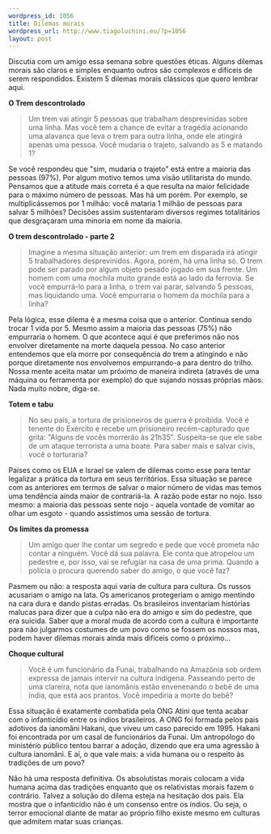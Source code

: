 ```yaml
--- 
wordpress_id: 1056
title: Dilemas morais
wordpress_url: http://www.tiagoluchini.eu/?p=1056
layout: post
---
```

Discutia com um amigo essa semana sobre questões éticas. Alguns dilemas morais são claros e simples enquanto outros são complexos e difíceis de serem respondidos. Existem 5 dilemas morais clássicos que quero lembrar aqui.

<strong>O Trem descontrolado</strong>
<blockquote>Um trem vai atingir 5 pessoas que trabalham desprevinidas sobre uma linha. Mas você tem a chance de evitar a tragédia acionando uma alavanca que leva o trem para outra linha, onde ele atingirá apenas uma pessoa. Você mudaria o trajeto, salvando as 5 e matando 1?</blockquote>
Se você respondeu que "sim, mudaria o trajeto" está entre a maioria das pessoas (97%). Por algum motivo temos uma visão utilitarista do mundo. Pensamos que a atitude mais correta é a que resulta na maior felicidade para o máximo número de pessoas. Mas há um porém. Por exemplo, se multiplicássemos por 1 milhão: você mataria 1 milhão de pessoas para salvar 5 milhões? Decisões assim sustentaram diversos regimes totalitários que desgraçaram uma minoria em nome da maioria.

<strong>O trem descontrolado - parte 2</strong>
<blockquote>Imagine a mesma situação anterior: um trem em disparada irá atingir 5 trabalhadores desprevinidos. Agora, porém, há uma linha só. O trem pode ser parado por algum objeto pesado jogado em sua frente. Um homem com uma mochila muito grande está ao lado da ferrovia. Se você empurrá-lo para a linha, o trem vai parar, salvando 5 pessoas, mas liquidando uma. Você empurraria o homem da mochila para a linha?</blockquote>
Pela lógica, esse dilema é a mesma coisa que o anterior. Continua sendo trocar 1 vida por 5. Mesmo assim a maioria das pessoas (75%) não empurraria o homem. O que acontece aqui é que preferimos não nos envolver diretamente na morte daquela pessoa. No caso anterior entendemos que ela morre por consequência do trem a atingindo e não porque diretamente nos envolvemos empurrando-a para dentro do trilho. Nossa mente aceita matar um próximo de maneira indireta (através de uma máquina ou ferramenta por exemplo) do que sujando nossas próprias mãos. Nada muito nobre, diga-se.

<strong>Totem e tabu</strong>
<blockquote>No seu país, a tortura de prisioneiros de guerra é proibida. Você é tenente do Exército e recebe um prisioneiro recém-capturado que grita: "Alguns de vocês morrerão às 21h35". Suspeita-se que ele sabe de um ataque terrorista a uma boate. Para saber mais e salvar civis, você o torturaria?</blockquote>
Países como os EUA e Israel se valem de dilemas como esse para tentar legalizar a prática da tortura em seus territórios. Essa situação se parece com as anteriores em termos de salvar o maior número de vidas mas temos uma tendência ainda maior de contrariá-la. A razão pode estar no nojo. Isso mesmo: a maioria das pessoas sente nojo - aquela vontade de vomitar ao olhar um esgoto - quando assistimos uma sessão de tortura.

<strong>Os limites da promessa</strong>
<blockquote>Um amigo quer lhe contar um segredo e pede que você prometa não contar a ninguém. Você dá sua palavra. Ele conta que atropelou um pedestre e, por isso, vai se refugiar na casa de uma prima. Quando a polícia o procura querendo saber do amigo, o que você faz?</blockquote>
Pasmem ou não: a resposta aqui varia de cultura para cultura. Os russos acusariam o amigo na lata. Os americanos protegeriam o amigo mentindo na cara dura e dando pistas erradas. Os brasileiros inventariam histórias malucas para dizer que a culpa não era do amigo e sim do pedestre, que era suicida. Saber que a moral muda de acordo com a cultura é importante para não julgarmos costumes de um povo como se fossem os nossos mas, podem haver dilemas morais ainda mais difíceis como o próximo...

<strong>Choque cultural</strong>
<blockquote>Você é um funcionário da Funai, trabalhando na Amazônia sob ordem expressa de jamais intervir na cultura indígena. Passeando perto de uma clareira, nota que ianomânis estão envenenando o bebê de uma índia, que está aos prantos. Você impediria a morte do bebê?</blockquote>
Essa situação é exatamente combatida pela ONG Atini que tenta acabar com o infanticídio entre os índios brasileiros. A ONG foi formada pelos pais adotivos da ianomâni Hakani, que viveu um caso parecido em 1995. Hakani foi encontrada por um casal de funcionários da Funai. Um antropólogo do ministério público tentou barrar a adoção, dizendo que era uma agressão à cultura ianomâni. E aí, o que vale mais: a vida humana ou o respeito às tradições de um povo?

Não há uma resposta definitiva. Os absolutistas morais colocam a vida humana acima das tradições enquanto que os relativistas morais fazem o contrário. Talvez a solução do dilema esteja na hesitação dos pais. Ela mostra que o infanticídio não é um consenso entre os índios. Ou seja, o terror emocional diante de matar ao próprio filho existe mesmo em culturas que admitem matar suas crianças.
